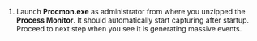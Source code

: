1. Launch **Procmon.exe** as administrator from where you unzipped the **Process Monitor**. It should automatically start capturing after startup. Proceed to next step when you see it is generating massive events.